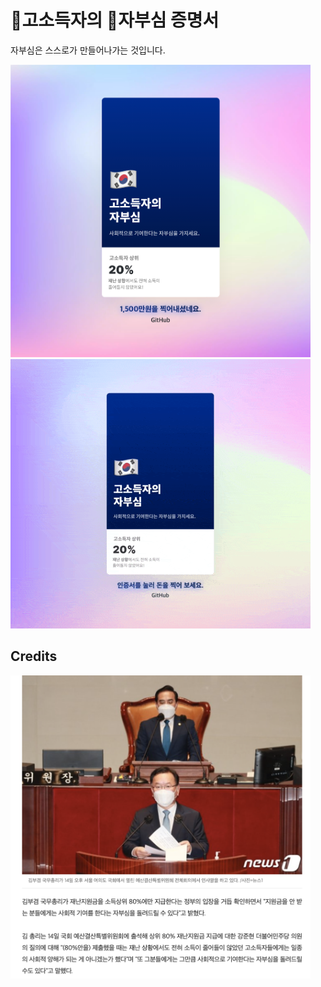 # 💸고소득자의 💖자부심 증명서
자부심은 스스로가 만들어나가는 것입니다.

<img src="./docs/images/cover.png" width="480" />
<img src="./docs/images/animation.gif" width="480" />

## Credits

<img src="./docs/images/background.png" width="480" />
